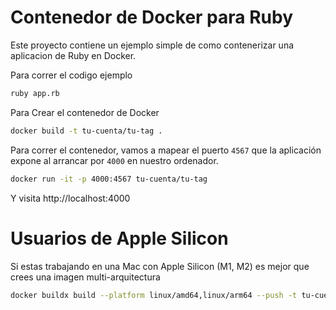 # Contenedor de Docker para Ruby

Este proyecto contiene un ejemplo simple de como contenerizar una aplicacion de Ruby en Docker.

Para correr el codigo ejemplo

```bash
ruby app.rb
```

Para Crear el contenedor de Docker

```bash
docker build -t tu-cuenta/tu-tag .
```

Para correr el contenedor, vamos a mapear el puerto `4567` que la aplicación expone al arrancar por `4000` en nuestro ordenador. 

```bash
docker run -it -p 4000:4567 tu-cuenta/tu-tag
```

Y visita http://localhost:4000 

# Usuarios de Apple Silicon

Si estas trabajando en una Mac con Apple Silicon (M1, M2) es mejor que crees una imagen multi-arquitectura


```bash
docker buildx build --platform linux/amd64,linux/arm64 --push -t tu-cuenta/tu-tag . 
```
